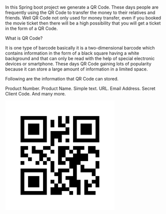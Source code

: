 <p>In this Spring boot project we generate a QR Code. These days people are frequently using the QR Code to transfer the money to their relatives and friends.
Well QR Code not only used for money transfer, even if you booked the movie ticket then there will be a high possibility that you will get a ticket in the form of a QR Code.</p>

<p>What is QR Code?</p>
<p>It is one type of barcode basically it is a two-dimensional barcode which contains information in the form of a black square having a white background and that can only be read with the help of special electronic devices or smartphone.
These days QR Code gaining lots of popularity because it can store a large amount of information in a limited space.</p>

Following are the information that QR Code can stored.

Product Number.
Product Name.
Simple text.
URL.
Email Address.
Secret Client Code.
And many more.

![QR Code Image](https://github.com/Sarthak1008/Generate-the-QR-Code-using-Spring-Boot-Application/raw/main/src/main/resources/QRCode.png)

